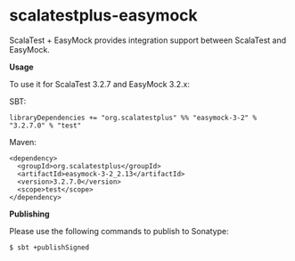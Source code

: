 # scalatestplus-easymock
 ScalaTest + EasyMock provides integration support between ScalaTest and EasyMock.

 **Usage**

To use it for ScalaTest 3.2.7 and EasyMock 3.2.x: 

SBT: 

```
libraryDependencies += "org.scalatestplus" %% "easymock-3-2" % "3.2.7.0" % "test"
```

Maven: 

```
<dependency>
  <groupId>org.scalatestplus</groupId>
  <artifactId>easymock-3-2_2.13</artifactId>
  <version>3.2.7.0</version>
  <scope>test</scope>
</dependency>
```

**Publishing**

Please use the following commands to publish to Sonatype: 

```
$ sbt +publishSigned
```
